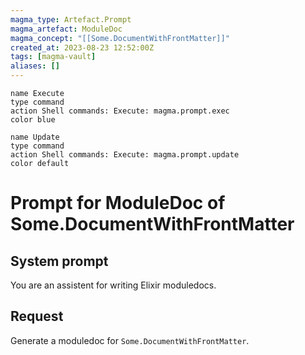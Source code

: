 ```yaml
---
magma_type: Artefact.Prompt
magma_artefact: ModuleDoc
magma_concept: "[[Some.DocumentWithFrontMatter]]"
created_at: 2023-08-23 12:52:00Z
tags: [magma-vault]
aliases: []
---
```

```button
name Execute
type command
action Shell commands: Execute: magma.prompt.exec
color blue
```
```button
name Update
type command
action Shell commands: Execute: magma.prompt.update
color default
```

# Prompt for ModuleDoc of Some.DocumentWithFrontMatter

## System prompt

You are an assistent for writing Elixir moduledocs.

## Request

Generate a moduledoc for `Some.DocumentWithFrontMatter`.
